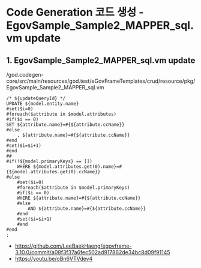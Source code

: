 # Code Generation 코드 생성 - EgovSample_Sample2_MAPPER_sql.vm update

## 1. EgovSample_Sample2_MAPPER_sql.vm update

/god.codegen-core/src/main/resources/god.test/eGovFrameTemplates/crud/resource/pkg/EgovSample_Sample2_MAPPER_sql.vm

```
/* ${updateQueryId} */
UPDATE ${model.entity.name}
#set($i=0)	
#foreach($attribute in $model.attributes)
#if($i == 0)
SET ${attribute.name}=#{${attribute.ccName}}
#else
	, ${attribute.name}=#{${attribute.ccName}}
#end
#set($i=$i+1)
#end	
##		
#if(!${model.primaryKeys} == [])
    WHERE ${model.attributes.get(0).name}=#{${model.attributes.get(0).ccName}}
#else
	#set($i=0)	
	#foreach($attribute in $model.primaryKeys)
	#if($i == 0)
	WHERE ${attribute.name}=#{${attribute.ccName}}
	#else
		AND ${attribute.name}=#{${attribute.ccName}}
	#end
	#set($i=$i+1)
	#end
#end
;
```

- https://github.com/LeeBaekHaeng/egovframe-3.10.0/commit/a08f3f37a6fec502ad917862de34bc8d09f91145
- https://youtu.be/oBn6VTVdev4
